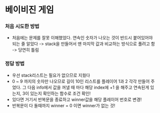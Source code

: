 # 베이비진 게임

### 처음 시도한 방법
* 처음에는 문제를 잘못 이해했었다.
  연속인 숫자가 나오는 것이 반드시 붙어있어야 되는 줄 알았다
  -> stack을 만들어서 맨 마지막 값과 비교하는 방식으로 풀려고 함 -> 당연히 틀림

### 정답 방법
* 우선 stack리스트는 필요가 없으므로 지웠다
* 0 ~ 9 까지의 숫자만 나오므로 길이 10인 리스트를 플레이어 1과 2 각각 만들어 주었다.
  그 다음 info에서 값을 꺼낼 때 마다 해당 index에 +1 을 해주고 연속된게 있는지, 3이 있는지 확인하는 함수로 조건 확인!
* 있다면 거기서 반복문을 종료하고 winner값을 해당 플레이어 번호로 변경!
* 반복문이 다 돌때까지 winner = 0 이면 winner가 없는 것!